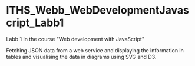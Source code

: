 # ITHS_Webb_WebDevelopmentJavascript_Labb1
Labb 1 in the course "Web development with JavaScript"

Fetching JSON data from a web service and displaying the information in tables and visualising the data in diagrams using SVG and D3.
